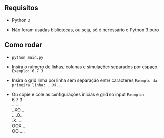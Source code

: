## Requisitos
* Python `3`

* Não foram usadas bibliotecas, ou seja, só é necessário o Python 3 puro

## Como rodar
* `python main.py`
* Insira o número de linhas, colunas e simulações separados por espaço.  `Exemplo: 6 7 3`

* Insira o grid linha por linha sem separação entre caracteres `Exemplo da primeira linha: ..XO...`

* Ou copie e cole as configurações inicias e grid no input 
`Exemplo:`<br/>
6 7 3<br/>
.......<br/>
..XO...<br/>
....O..<br/>
.X.....<br/>
OOX....<br/>
OO.....<br/>
